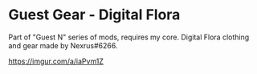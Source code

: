 # Guest Gear - Digital Flora
Part of "Guest N" series of mods, requires my core. Digital Flora clothing and gear made by Nexrus#6266.

https://imgur.com/a/iaPvm1Z
